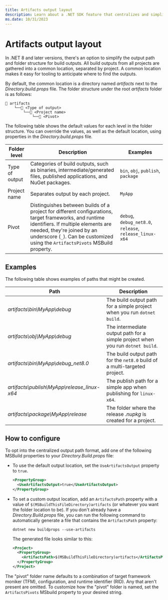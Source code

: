 ```yaml
---
title: Artifacts output layout
description: Learn about a .NET SDK feature that centralizes and simplifies the layout of project outputs.
ms.date: 10/31/2023
---
```

# Artifacts output layout

In .NET 8 and later versions, there's an option to simplify the output path and folder structure for build outputs. All build outputs from all projects are gathered into a common location, separated by project. A common location makes it easy for tooling to anticipate where to find the outputs.

By default, the common location is a directory named *artifacts* next to the *Directory.build.props* file. The folder structure under the root *artifacts* folder is as follows:

```Directory
📁 artifacts
    └──📂 <Type of output>
        └──📂 <Project name>
            └──📂 <Pivot>
```

The following table shows the default values for each level in the folder structure. You can override the values, as well as the default location, using properties in the *Directory.build.props* file.

| Folder level | Description | Examples |
|--|--|--|
| Type of output | Categories of build outputs, such as binaries, intermediate/generated files, published applications, and NuGet packages. |`bin`, `obj`, `publish`, `package` |
| Project name | Separates output by each project. | `MyApp` |
| Pivot | Distinguishes between builds of a project for different configurations, target frameworks, and runtime identifiers. If multiple elements are needed, they're joined by an underscore (`_`). Can be customized using the `ArtifactsPivots` MSBuild property. | `debug`, `debug_net8.0`, `release`, `release_linux-x64` |

## Examples

The following table shows examples of paths that might be created.

| Path                                        | Description                                                                    |
|---------------------------------------------|--------------------------------------------------------------------------------|
| *artifacts\bin\MyApp\debug*                 | The build output path for a simple project when you run `dotnet build`.        |
| *artifacts\obj\MyApp\debug*                 | The intermediate output path for a simple project when you run `dotnet build`. |
| *artifacts\bin\MyApp\debug_net8.0*          | The build output path for the `net8.0` build of a multi-targeted project.      |
| *artifacts\publish\MyApp\release_linux-x64* | The publish path for a simple app when publishing for `linux-x64`.             |
| *artifacts\package\MyApp\release*           | The folder where the release *.nupkg* is created for a project.                |

## How to configure

To opt into the centralized output path format, add one of the following MSBuild properties to your *Directory.Build.props* file:

- To use the default output location, set the `UseArtifactsOutput` property to `true`.

  ```xml
  <PropertyGroup>
    <UseArtifactsOutput>true</UseArtifactsOutput>
  </PropertyGroup>
  ```

- To set a custom output location, add an `ArtifactsPath` property with a value of `$(MSBuildThisFileDirectory)artifacts` (or whatever you want the folder location to be). If you don't already have a *Directory.Build.props* file, you can run the following command to automatically generate a file that contains the `ArtifactsPath` property:

  ```dotnetcli
  dotnet new buildprops --use-artifacts
  ```

  The generated file looks similar to this:

  ```xml
  <Project>
    <PropertyGroup>
      <ArtifactsPath>$(MSBuildThisFileDirectory)artifacts</ArtifactsPath>
    </PropertyGroup>
  </Project>
  ```

The "pivot" folder name defaults to a combination of target framework moniker (TFM), configuration, and runtime identifier (RID). Any that aren't present are omitted. To customize how the "pivot" folder is named, set the `ArtifactsPivots` MSbuild property to your desired string.

